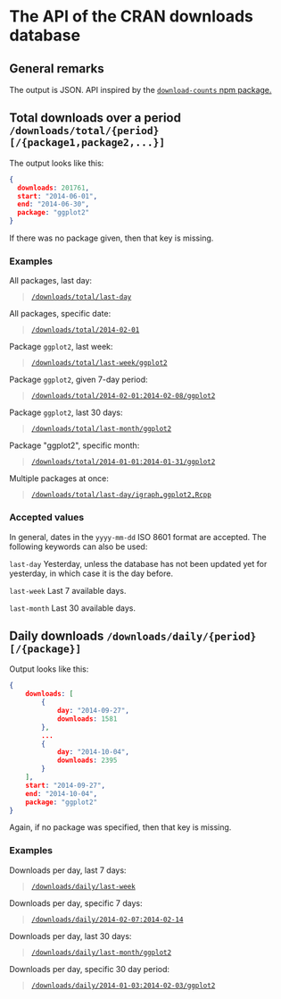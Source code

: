 
# The API of the CRAN downloads database

## General remarks

The output is JSON. API inspired by the
[`download-counts` npm package.](https://github.com/npm/download-counts)

## Total downloads over a period `/downloads/total/{period}[/{package1,package2,...}]`

The output looks like this:

```json
{
  downloads: 201761,
  start: "2014-06-01",
  end: "2014-06-30",
  package: "ggplot2"
}
```

If there was no package given, then that key is missing.

### Examples

All packages, last day:

> [`/downloads/total/last-day`](http://cranlogs.r-pkg.org/downloads/total/last-day)

All packages, specific date:

> [`/downloads/total/2014-02-01`](http://cranlogs.r-pkg.org/downloads/total/2014-02-01)


Package `ggplot2`, last week:

> [`/downloads/total/last-week/ggplot2`](http://cranlogs.r-pkg.org/downloads/total/last-week/ggplot2)


Package `ggplot2`, given 7-day period:

> [`/downloads/total/2014-02-01:2014-02-08/ggplot2`](http://cranlogs.r-pkg.org/downloads/total/2014-02-01:2014-02-08/ggplot2)


Package `ggplot2`, last 30 days:

> [`/downloads/total/last-month/ggplot2`](http://cranlogs.r-pkg.org/downloads/total/last-month/ggplot2)


Package "ggplot2", specific month:

> [`/downloads/total/2014-01-01:2014-01-31/ggplot2`](http://cranlogs.r-pkg.org/downloads/total/2014-01-01:2014-01-31/ggplot2)


Multiple packages at once:

> [`/downloads/total/last-day/igraph,ggplot2,Rcpp`](http://cranlogs.r-pkg.org/downloads/total/last-day/igraph,ggplot2,Rcpp)


### Accepted values

In general, dates in the `yyyy-mm-dd` ISO 8601 format are
accepted. The following keywords can also be used:

`last-day` Yesterday, unless the database has not been updated yet for yesterday,
in which case it is the day before.

`last-week` Last 7 available days.

`last-month` Last 30 available days.

## Daily downloads `/downloads/daily/{period}[/{package}]`

Output looks like this:

```json
{
    downloads: [
        {
            day: "2014-09-27",
            downloads: 1581
        },
        ...
        {
            day: "2014-10-04",
            downloads: 2395
        }
    ],
    start: "2014-09-27",
    end: "2014-10-04",
    package: "ggplot2"
}
```

Again, if no package was specified, then that key is missing.

### Examples

Downloads per day, last 7 days:

> [`/downloads/daily/last-week`](http://cranlogs.r-pkg.org/downloads/daily/last-week)


Downloads per day, specific 7 days:

> [`/downloads/daily/2014-02-07:2014-02-14`](http://cranlogs.r-pkg.org/downloads/daily/2014-02-07:2014-02-14)


Downloads per day, last 30 days:

> [`/downloads/daily/last-month/ggplot2`](http://cranlogs.r-pkg.org/downloads/daily/last-month/ggplot2)


Downloads per day, specific 30 day period:

> [`/downloads/daily/2014-01-03:2014-02-03/ggplot2`](http://cranlogs.r-pkg.org/downloads/daily/2014-01-03:2014-02-03/ggplot2)
